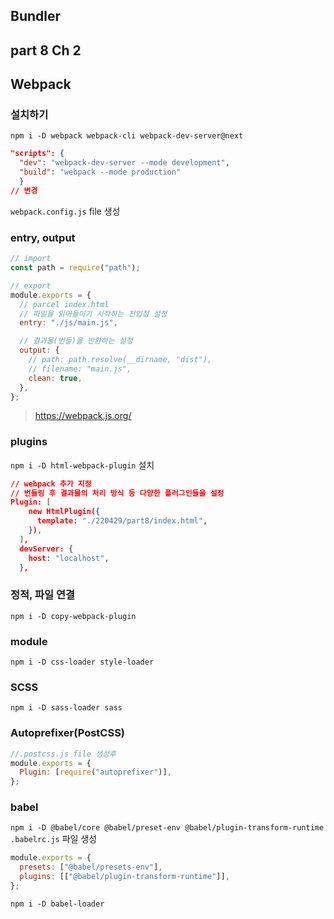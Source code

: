 ## Bundler

## part 8 Ch 2

## Webpack

### 설치하기

`npm i -D webpack webpack-cli webpack-dev-server@next`

```json
"scripts": {
  "dev": "webpack-dev-server --mode development",
  "build": "webpack --mode production"
  }
// 변경
```

`webpack.config.js` file 생성

### entry, output

```js
// import
const path = require("path");

// export
module.exports = {
  // parcel index.html
  // 파일을 읽어들이기 시작하는 진입점 설정
  entry: "./js/main.js",

  // 결과물(번들)을 반환하는 설정
  output: {
    // path: path.resolve(__dirname, "dist"),
    // filename: "main.js",
    clean: true,
  },
};
```

> https://webpack.js.org/

### plugins

`npm i -D html-webpack-plugin` 설치

```json
// webpack 추가 지정
// 번들링 후 결과물의 처리 방식 등 다양한 플러그인들을 설정
Plugin: [
    new HtmlPlugin({
      template: "./220429/part8/index.html",
    }),
  ],
  devServer: {
    host: "localhost",
  },
```

### 정적, 파일 연결

`npm i -D copy-webpack-plugin`

### module

`npm i -D css-loader style-loader`

### SCSS

`npm i -D sass-loader sass`

### Autoprefixer(PostCSS)

```js
//.postcss.js file 생성후
module.exports = {
  Plugin: [require("autoprefixer")],
};
```

### babel

`npm i -D @babel/core @babel/preset-env @babel/plugin-transform-runtime`
`.babelrc.js` 파일 생성

```js
module.exports = {
  presets: ["@babel/presets-env"],
  plugins: [["@babel/plugin-transform-runtime"]],
};
```

`npm i -D babel-loader`
